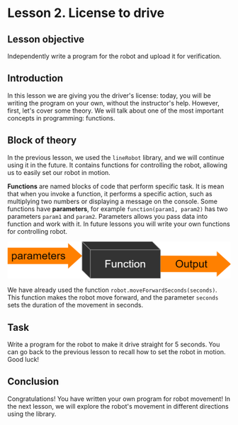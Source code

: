 # Lesson 2. License to drive

## Lesson objective
Independently write a program for the robot and upload it for verification.

## Introduction
In this lesson we are giving you the driver's license: today, you will be writing the program on your own, without the instructor's help. However, first, let's cover some theory. We will talk about one of the most important concepts in programming: functions.


## Block of theory
In the previous lesson, we used the `lineRobot` library, and we will continue using it in the future. It contains functions for controlling the robot, allowing us to easily set our robot in motion. 

**Functions** are named blocks of code that perform specific task. It is mean that when you invoke a function, it performs a specific action, such as multiplying two numbers or displaying a message on the console. Some functions have **parameters**, for example `function(param1, param2)` has two parameters `param1` and `param2`. Parameters allows you pass data into function and work with it. In future lessons you will write your own functions for controlling robot. 

![image](../images/function.png)

We have already used the function `robot.moveForwardSeconds(seconds)`. This function makes the robot move forward, and the parameter `seconds` sets the duration of the movement in seconds.

## Task 
Write a program for the robot to make it drive straight for 5 seconds. You can go back to the previous lesson to recall how to set the robot in motion. Good luck!



## Conclusion
Congratulations! You have written your own program for robot movement! In the next lesson, we will explore the robot's movement in different directions using the library. 

